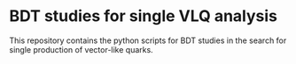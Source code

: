 # BDT studies for single VLQ analysis
This repository contains the python scripts for BDT studies in the search for single production of vector-like quarks.
